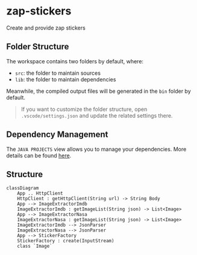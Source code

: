 # zap-stickers

Create and provide zap stickers

## Folder Structure

The workspace contains two folders by default, where:

- `src`: the folder to maintain sources
- `lib`: the folder to maintain dependencies

Meanwhile, the compiled output files will be generated in the `bin` folder by default.

> If you want to customize the folder structure, open `.vscode/settings.json` and update the related settings there.

## Dependency Management

The `JAVA PROJECTS` view allows you to manage your dependencies. More details can be found [here](https://github.com/microsoft/vscode-java-dependency#manage-dependencies).


## Structure

```mermaid
classDiagram
    App .. HttpClient
    HttpClient : getHttpClient(String url) -> String Body
    App --> ImageExtractorImdb
    ImageExtractorImdb : getImageList(String json) -> List<Image>
    App --> ImageExtractorNasa
    ImageExtractorNasa : getImageList(String json) -> List<Image>
    ImageExtractorImdb --> JsonParser
    ImageExtractorNasa --> JsonParser
    App --> StickerFactory
    StickerFactory : create(InputStream)
    class `Image`
    
```
